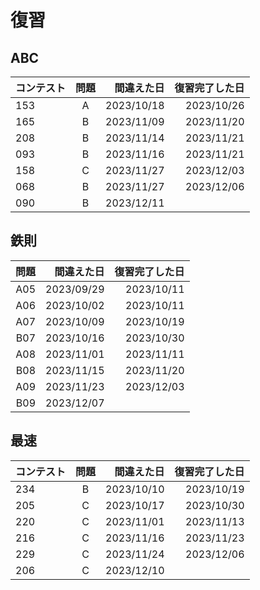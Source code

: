 # 復習

## ABC

| コンテスト | 問題 | 間違えた日 | 復習完了した日 |
| :--------- | :--: | ---------: | ---------: |
| 153        |  A   | 2023/10/18 | 2023/10/26 |⚪︎2023/10/23 ⚪︎2023/10/26 ※割算で
| 165        |  B   | 2023/11/09 | 2023/11/20 |⚪︎2023/11/13 ⚪︎2023/11/20
| 208        |  B   | 2023/11/14 | 2023/11/21 |×2023/11/17 ⚪︎2023/11/19 ⚪︎2023/11/21
| 093        |  B   | 2023/11/16 | 2023/11/21 |⚪︎2023/11/19 ⚪︎2023/11/21
| 158        |  C   | 2023/11/27 | 2023/12/03 |⚪︎2023/11/30 ⚪︎2023/12/03
| 068        |  B   | 2023/11/27 | 2023/12/06 |×2023/11/30 ⚪︎2023/12/03 ⚪︎2023/12/06
| 090        |  B   | 2023/12/11 ||×2023/12/11

## 鉄則 

| 問題 | 間違えた日 | 復習完了した日 |
| --: | ---------: | ---------: |
| A05 | 2023/09/29 | 2023/10/11 |×2023/10/03 ⚪︎2023/10/04 ⚪︎2023/10/11
| A06 | 2023/10/02 | 2023/10/11 |一次元累積和 ⚪︎2023/10/04 ⚪︎2023/10/11
| A07 | 2023/10/09 | 2023/10/19 |一次元累積和 ×2023/10/12 ⚪︎2023/10/14 ⚪︎2023/10/19
| B07 | 2023/10/16 | 2023/10/30 |一次元累積和 ×2023/10/19 ⚪︎2023/10/23 ×2023/10/26 ⚪︎2023/10/30
| A08 | 2023/11/01 | 2023/11/11 |二次元累積和 ×2023/11/5 ⚪︎2023/11/8 ⚪︎2023/11/11
| B08 | 2023/11/15 | 2023/11/20 |二次元累積和 ⚪︎2023/11/17 ⚪︎2023/11/20
| A09 | 2023/11/23 | 2023/12/03 |二次元累積和 ×2023/11/28 ⚪︎2023/12/02 ⚪︎2023/12/04 ※H,Wを+2にする理由（1の累積和求める分と座標が端の場合に-1できるよう） 
| B09 | 2023/12/07 ||二次元累積和 ※回答を見てもわからない

## 最速

| コンテスト | 問題 | 間違えた日 | 復習完了した日 |
| :--------- | :--: | ---------: | ---------: |
| 234        |  B   | 2023/10/10 | 2023/10/19 |⚪︎2023/10/14 ⚪︎2023/10/19
| 205        |  C   | 2023/10/17 | 2023/10/30 |×2023/10/24 ⚪︎2023/10/30
| 220        |  C   | 2023/11/01 | 2023/11/13 |×2023/11/6 ⚪︎2023/11/08 ⚪︎2023/11/13
| 216        |  C   | 2023/11/16 | 2023/11/23 |×2023/11/19 ⚪︎2023/11/21 ⚪︎2023/11/23
| 229        |  C   | 2023/11/24 | 2023/12/06 |貪欲法 ×2023/11/28 ×2023/12/02 ⚪︎2023/12/04 ⚪︎2023/12/06
| 206        |  C   | 2023/12/10 ||defaultdict ×2023/12/10 

